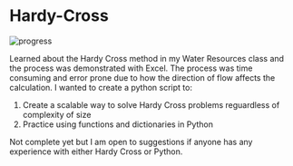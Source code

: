 # Hardy-Cross
![progress](https://progress-bar.dev/70/ "progress")

Learned about the Hardy Cross method in my Water Resources class and the process was demonstrated with Excel. The process was time consuming and error prone due to how the direction of flow affects the calculation. 
I wanted to create a python script to:
1. Create a scalable way to solve Hardy Cross problems reguardless of complexity of size
2. Practice using functions and dictionaries in Python

Not complete yet but I am open to suggestions if anyone has any experience with either Hardy Cross or Python.
